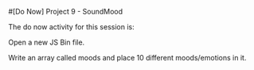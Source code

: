 #[Do Now] Project 9  - SoundMood

The do now activity for this session is:

Open a new JS Bin file.

Write an array called moods and place 10 different moods/emotions in it.


